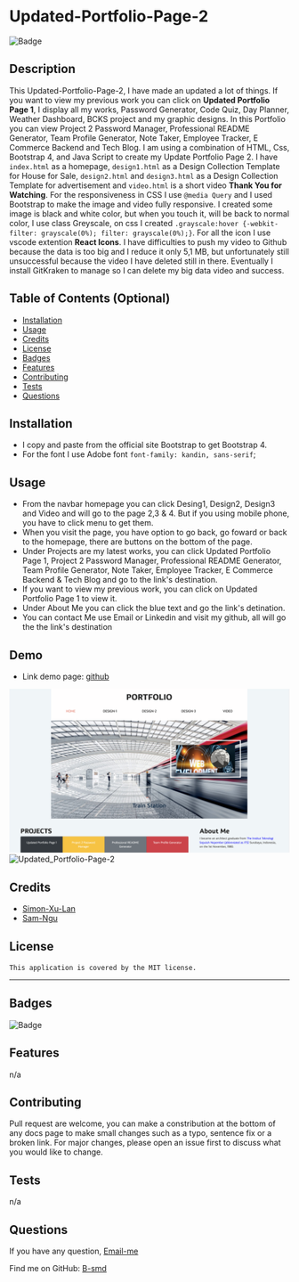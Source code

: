 # Updated-Portfolio-Page-2

  ![Badge](https://img.shields.io/badge/License-MIT-blue.svg)

## Description

This Updated-Portfolio-Page-2, I have made an updated a lot of things. If you want to view my previous work you can click on **Updated Portfolio Page 1**, I display all my works, Password Generator, Code Quiz, Day Planner, Weather Dashboard, BCKS project and my graphic designs. In this Portfolio you can view Project 2 Password Manager, Professional README Generator, Team Profile Generator, Note Taker, Employee Tracker, E Commerce Backend and Tech Blog. I am using a combination of HTML, Css, Bootstrap 4, and Java Script to create my Update Portfolio Page 2. I have `index.html` as a homepage, `design1.html` as a Design Collection Template for House for Sale, `design2.html` and `design3.html` as a Design Collection Template for advertisement and `video.html` is a short video **Thank You for Watching**.  For the responsiveness in CSS I use `@media Query` and I used Bootstrap to make the image and video fully responsive. I created some image is black and white color, but when you touch it, will be back to normal color, I use class Greyscale, on css I created `.grayscale:hover {-webkit-filter: grayscale(0%); filter: grayscale(0%);}`. For all the icon I use vscode extention **React Icons**. I have difficulties to push my video to Github because the data is too big and I reduce it only 5,1 MB, but unfortunately still unsuccessful because the video I have deleted still in there. Eventually I install GitKraken to manage so I can delete my big data video and success. 

## Table of Contents (Optional)

- [Installation](#installation)
- [Usage](#usage)
- [Credits](#credits)
- [License](#license)
- [Badges](#badges)
- [Features](#features)
- [Contributing](#contributing)
- [Tests](#tests)
- [Questions](#questions)

## Installation

- I copy and paste from the official site Bootstrap to get Bootstrap 4.
- For the font I use Adobe font `font-family: kandin, sans-serif`;


## Usage

- From the navbar homepage you can click Desing1, Design2, Design3 and Video and will go to the page 2,3 & 4. But if you using mobile phone, you have to click menu to get them.
- When you visit the page, you have option to go back, go foward or back to the homepage, there are buttons on the bottom of the page.
- Under Projects are my latest works, you can click Updated Portfolio Page 1, Project 2 Password Manager, Professional README Generator, Team Profile Generator, Note Taker, Employee Tracker, E Commerce Backend & Tech Blog and go to the link's destination.
- If you want to view my previous work, you can click on Updated Portfolio Page 1 to view it.
- Under About Me you can click the blue text and go the link's detination.
- You can contact Me use Email or Linkedin and visit my github, all will go the the link's destination

## Demo

- Link demo page: [github](https://b-smd.github.io/Updated-Portfolio-Page-2/)

![Updated-Portfolio-Page-2](./img/ScreenShot1.png)
![Updated_Portfolio-Page-2](./img/ScreenShot2.png)

## Credits

- [Simon-Xu-Lan](https://github.com/Simon-Xu-Lan)
- [Sam-Ngu](https://github.com/sam-ngu)


## License
    This application is covered by the MIT license.

---
## Badges
![Badge](https://img.shields.io/badge/License-MIT-blue.svg)

## Features

n/a

## Contributing

Pull request are welcome, you can make a constribution at the bottom of any docs page to make small changes such as a typo, sentence fix or a broken link. For major changes, please open an issue first to discuss what you would like to change.

## Tests

n/a

## Questions

If you have any question, [Email-me](djaja@iinet.net.au) 

Find me on GitHub: [B-smd](https://github.com/B-smd)   



